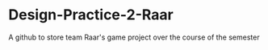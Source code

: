# Design-Practice-2-Raar
A github to store team Raar's game project over the course of the semester
